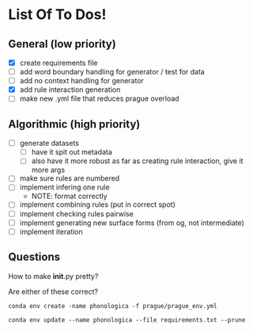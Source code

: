 # List Of To Dos!

## General (low priority)
- [x] create requirements file
- [ ] add word boundary handling for generator / test for data
- [ ] add no context handling for generator
- [x] add rule interaction generation
- [ ] make new .yml file that reduces prague overload

## Algorithmic (high priority)
- [ ] generate datasets
  - [ ] have it spit out metadata
  - [ ] also have it more robust as far as creating rule interaction, give it more args
- [ ] make sure rules are numbered
- [ ] implement infering one rule
  - NOTE: format correctly
- [ ] implement combining rules (put in correct spot)
- [ ] implement checking rules pairwise
- [ ] implement generating new surface forms (from og, not intermediate)
- [ ] implement iteration

## Questions
How to make __init__.py pretty?

Are either of these correct?

`conda env create -name phonologica -f prague/prague_env.yml` 

`conda env update --name phonologica --file requirements.txt --prune`